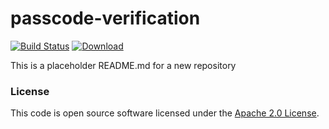 
# passcode-verification

[![Build Status](https://travis-ci.org/hmrc/passcode-verification.svg?branch=master)](https://travis-ci.org/hmrc/passcode-verification) [ ![Download](https://api.bintray.com/packages/hmrc/releases/passcode-verification/images/download.svg) ](https://bintray.com/hmrc/releases/passcode-verification/_latestVersion)

This is a placeholder README.md for a new repository

### License

This code is open source software licensed under the [Apache 2.0 License]("http://www.apache.org/licenses/LICENSE-2.0.html").
    
